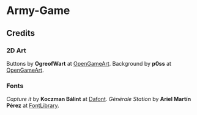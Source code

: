 # Army-Game

## Credits
### 2D Art
Buttons by **OgreofWart** at [OpenGameArt](https://opengameart.org/content/rusty-steel-plate).
Background by **p0ss** at [OpenGameArt](https://opengameart.org/content/rusted-metal-texture-pack).
### Fonts
*Capture it* by **Koczman Bálint** at [Dafont](https://www.dafont.com/fr/capture-it.font).
*Générale Station* by **Ariel Martín Pérez** at [FontLibrary](https://fontlibrary.org/en/font/generale-station).
